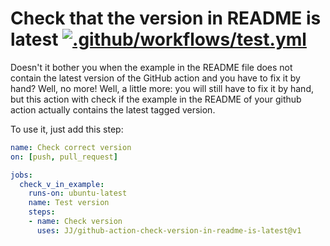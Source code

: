 # Check that the version in README is latest [![.github/workflows/test.yml](https://github.com/JJ/github-action-check-version-in-readme-is-latest/actions/workflows/test.yml/badge.svg)](https://github.com/JJ/github-action-check-version-in-readme-is-latest/actions/workflows/test.yml)

Doesn't it bother you when the example in the README file does not contain the
latest version of the GitHub action and you have to fix it by hand? Well, no
more! Well, a little more: you will still have to fix it by hand, but this
action with check if the example in the README of your github action actually
contains the latest tagged version.

To use it, just add this step:

```yaml
name: Check correct version
on: [push, pull_request]

jobs:
  check_v_in_example:
    runs-on: ubuntu-latest
    name: Test version
    steps:
    - name: Check version
      uses: JJ/github-action-check-version-in-readme-is-latest@v1
```

